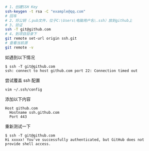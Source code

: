 ```bash
# 1、创建SSH Key
ssh-keygen -t rsa -C "example@qq.com"
# 回车
# 2、将公钥（.pub文件，位于C:\Users\电脑用户名\.ssh）放到github上
# 3、验证
ssh -T git@github.com
# 4、到项目目录下
git remote set-url origin ssh.git
# 查看当前源
git remote -v
```

如遇到以下情况

```
$ ssh -T git@github.com
ssh: connect to host github.com port 22: Connection timed out
```

尝试覆盖 ssh 配置

```
vim ~/.ssh/config
```

添加以下内容

```
Host github.com
  Hostname ssh.github.com
  Port 443
```

重新测试一下

```
$ ssh -T git@github.com
Hi xxxxx! You've successfully authenticated, but GitHub does not
provide shell access.
```
